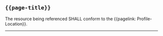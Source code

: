## <code>{{page-title}}</code>

The resource being referenced SHALL conform to the {{pagelink: Profile-Location}}.

---
